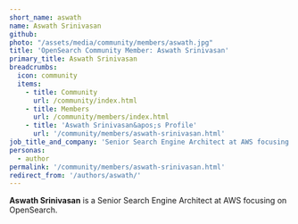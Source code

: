 ```yaml
---
short_name: aswath
name: Aswath Srinivasan
github: 
photo: "/assets/media/community/members/aswath.jpg"
title: 'OpenSearch Community Member: Aswath Srinivasan'
primary_title: Aswath Srinivasan
breadcrumbs:
  icon: community
  items:
    - title: Community
      url: /community/index.html
    - title: Members
      url: /community/members/index.html
    - title: 'Aswath Srinivasan&apos;s Profile'
      url: '/community/members/aswath-srinivasan.html'
job_title_and_company: 'Senior Search Engine Architect at AWS focusing on OpenSearch'
personas:
  - author
permalink: '/community/members/aswath-srinivasan.html'
redirect_from: '/authors/aswath/'
---
```


**Aswath Srinivasan** is a Senior Search Engine Architect at AWS focusing on OpenSearch.